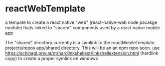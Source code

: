 # reactWebTemplate
a tempate to create a react native "web" (react-native-web node pacakge module) thats linked to "shared" components used by a react native mobile app

The "shared" directory currently is a symlink to the reactMobileTemplate projects/repos app/shared directory.
This will be an an npm repo soon.
use https://schinagl.priv.at/nt/hardlinkshellext/linkshellextension.html (hardlink copy) to create a proper symlink on windows
